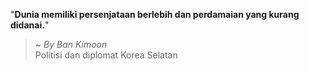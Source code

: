 "**Dunia memiliki persenjataan berlebih dan perdamaian yang kurang didanai.**"

> ~ _By Ban Kimoon_  
Politisi dan diplomat Korea Selatan
